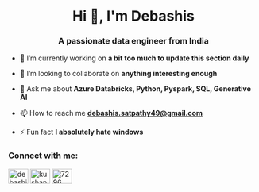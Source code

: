 <h1 align="center">Hi 👋, I'm Debashis</h1>
<h3 align="center">A passionate data engineer from India</h3>

- 🔭 I’m currently working on **a bit too much to update this section daily**

- 👯 I’m looking to collaborate on **anything interesting enough**

- 💬 Ask me about **Azure Databricks, Python, Pyspark, SQL, Generative AI**

- 📫 How to reach me **debashis.satpathy49@gmail.com**

- ⚡ Fun fact **I absolutely hate windows**

<h3 align="left">Connect with me:</h3>
<p align="left">
<a href="https://linkedin.com/in/debashis-satpathy-532736113" target="blank"><img align="center" src="https://raw.githubusercontent.com/rahuldkjain/github-profile-readme-generator/master/src/images/icons/Social/linked-in-alt.svg" alt="debashis-satpathy-532736113" height="30" width="40" /></a>
<a href="https://instagram.com/kushandwaffles" target="blank"><img align="center" src="https://raw.githubusercontent.com/rahuldkjain/github-profile-readme-generator/master/src/images/icons/Social/instagram.svg" alt="kushandwaffles" height="30" width="40" /></a>
<a href="https://discord.gg/7296" target="blank"><img align="center" src="https://raw.githubusercontent.com/rahuldkjain/github-profile-readme-generator/master/src/images/icons/Social/discord.svg" alt="7296" height="30" width="40" /></a>
</p>

